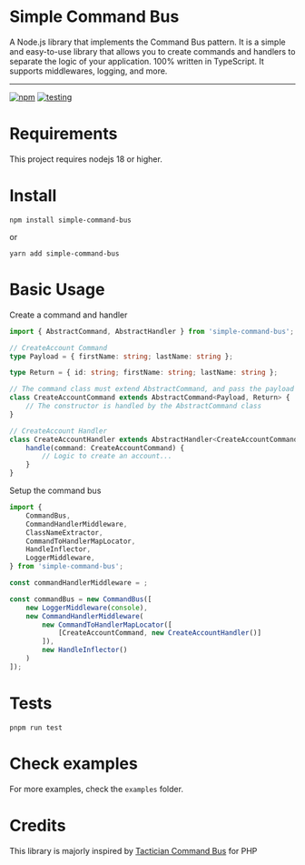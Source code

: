 # Simple Command Bus

A Node.js library that implements the Command Bus pattern. It is a simple and easy-to-use library that allows you to create commands and handlers to separate the logic of your application. 100% written in TypeScript. It supports middlewares, logging, and more.

<hr />

[![npm](https://badge.fury.io/js/simple-command-bus.svg)](https://badge.fury.io/js/simple-command-bus)
[![testing](https://github.com/erickjth/simple-command-bus/actions/workflows/ci.yml/badge.svg)](https://github.com/erickjth/simple-command-bus/actions)

# Requirements

This project requires nodejs 18 or higher.

# Install

`npm install simple-command-bus`

or

`yarn add simple-command-bus`

# Basic Usage

Create a command and handler

```ts
import { AbstractCommand, AbstractHandler } from 'simple-command-bus';

// CreateAccount Command
type Payload = { firstName: string; lastName: string };

type Return = { id: string; firstName: string; lastName: string };

// The command class must extend AbstractCommand, and pass the payload type and the return type
class CreateAccountCommand extends AbstractCommand<Payload, Return> {
	// The constructor is handled by the AbstractCommand class
}

// CreateAccount Handler
class CreateAccountHandler extends AbstractHandler<CreateAccountCommand> {
	handle(command: CreateAccountCommand) {
		// Logic to create an account...
	}
}
```

Setup the command bus

```ts
import {
	CommandBus,
	CommandHandlerMiddleware,
	ClassNameExtractor,
	CommandToHandlerMapLocator,
	HandleInflector,
	LoggerMiddleware,
} from 'simple-command-bus';

const commandHandlerMiddleware = ;

const commandBus = new CommandBus([
	new LoggerMiddleware(console),
	new CommandHandlerMiddleware(
		new CommandToHandlerMapLocator([
			[CreateAccountCommand, new CreateAccountHandler()]
		]),
		new HandleInflector()
	)
]);
```

# Tests

`pnpm run test`

# Check examples

For more examples, check the `examples` folder.

# Credits

This library is majorly inspired by [Tactician Command Bus](https://tactician.thephpleague.com/) for PHP
